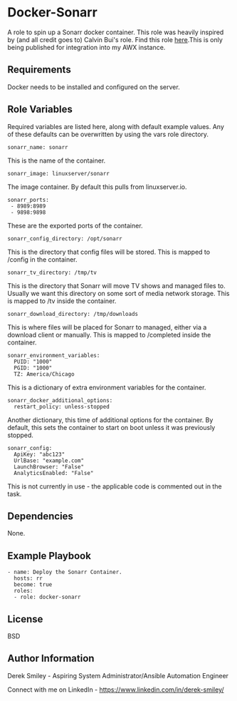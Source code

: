 Docker-Sonarr
=========

A role to spin up a Sonarr docker container. This role was heavily inspired by (and all credit goes to) Calvin Bui's role. Find this role [here](https://github.com/calvinbui/ansible-sonarr-docker).This is only being published for integration into my AWX instance. 

Requirements
------------

Docker needs to be installed and configured on the server. 

Role Variables
--------------

Required variables are listed here, along with default example values. Any of these defaults can be overwritten by using the vars role directory. 

    sonarr_name: sonarr

This is the name of the container. 

    sonarr_image: linuxserver/sonarr

The image container. By default this pulls from linuxserver.io.

    sonarr_ports:
     - 8989:8989
     - 9898:9898

These are the exported ports of the container.

    sonarr_config_directory: /opt/sonarr

This is the directory that config files will be stored. This is mapped to /config in the container. 

    sonarr_tv_directory: /tmp/tv

This is the directory that Sonarr will move TV shows and managed files to. Usually we want this directory on some sort of media network storage. This is mapped to /tv inside the container.

    sonarr_download_directory: /tmp/downloads

This is where files will be placed for Sonarr to managed, either via a download client or manually. This is mapped to /completed inside the container.

    sonarr_environment_variables:
      PUID: "1000"
      PGID: "1000"
      TZ: America/Chicago

This is a dictionary of extra environment variables for the container. 

    sonarr_docker_additional_options:
      restart_policy: unless-stopped

Another dictionary, this time of additional options for the container. By default, this sets the container to start on boot unless it was previously stopped. 

    sonarr_config:
      ApiKey: "abc123"
      UrlBase: "example.com"
      LaunchBrowser: "False"
      AnalyticsEnabled: "False"

This is not currently in use - the applicable code is commented out in the task. 

Dependencies
------------

None.

Example Playbook
----------------

    - name: Deploy the Sonarr Container.
      hosts: rr
      become: true
      roles:
      - role: docker-sonarr

License
-------

BSD

Author Information
------------------

Derek Smiley - Aspiring System Administrator/Ansible Automation Engineer

Connect with me on LinkedIn - https://www.linkedin.com/in/derek-smiley/